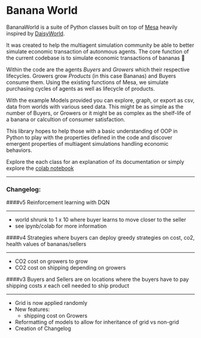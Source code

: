 # Banana World

BananaWorld is a suite of Python classes built on top of [Mesa](https://mesa.readthedocs.io/en/master/index.html) heavily inspired by [DaisyWorld](https://en.wikipedia.org/wiki/Daisyworld).

It was created to help the multiagent simulation community be able to better simulate economic transaction of autonmous agents. The core function of the current codebase is to simulate economic transactions of bananas 🍌

Within the code are the agents *Buyers* and *Growers* which their respective lifecycles. Growers grow *Products* (in this case Bananas) and Buyers consume them. Using the existing functions of Mesa, we simulate purchasing cycles of agents as well as lifecycle of products. 

With the example Models provided you can explore, graph, or export as csv, data from worlds with various seed data. This might be as simple as the number of Buyers, or Growers or it might be as complex as the shelf-life of a banana or calcultion of consumer satisfaction.

This library hopes to help those with a basic understanding of OOP in Python to play with the properties defined in the code and discover emergent properties of multiagent simulations handling economic behaviors.

Explore the each class for an explanation of its documentation or simply explore the [colab notebook](https://colab.research.google.com/drive/19D-dua1c1f-83p3PDAtlA2ySKK0wGMG-?usp=sharing)

___

### Changelog:

####v5
Reinforcement learning with DQN
___
* world shrunk to 1 x 10 where buyer learns to move closer to the seller
* see ipynb/colab for more information

####v4
Strategies where buyers can deploy greedy strategies on cost, co2, health values of bananas/sellers
___
* CO2 cost on growers to grow
* CO2 cost on shipping depending on growers 

####v3
Buyers and Sellers are on locations where the buyers have to pay shipping costs _x_ each cell needed to ship product
___
* Grid is now applied randomly
* New features:
    * shipping cost on Growers
* Reformatting of models to allow for inheritance of grid vs non-grid
* Creation of Changelog 
    